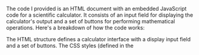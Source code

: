 The code I provided is an HTML document with an embedded JavaScript code for a scientific calculator. It consists of an input field for displaying the calculator's output and a set of buttons for performing mathematical operations. Here's a breakdown of how the code works:

The HTML structure defines a calculator interface with a display input field and a set of buttons.
The CSS styles (defined in the <style> tags or an external CSS file) handle the visual appearance of the calculator.
The JavaScript code (included through the <script> tag or an external JS file) implements the calculator's functionality.
In the JavaScript code:

The display variable references the display input field by its ID.
The ansValue variable is used to store the previous answer.
The forEach loop adds a click event listener to each button on the calculator.
When a button is clicked, the corresponding value is obtained from the button's text content.
The current value in the display input field is retrieved using display.value.
The code uses a switch statement to handle different button values and perform the appropriate operations.
For the '=' button, the code attempts to evaluate the expression in the display using eval(). If successful, the result is displayed, and the ansValue variable is updated.
For the 'C' button, the display is cleared.
For the '√' button, the square root of the current display value is calculated and displayed.
For the 'x^2' button, the square of the current display value is calculated and displayed.
For the 'Ans' button, the previous answer (ansValue) is displayed.
For other buttons (numbers and operators), the corresponding value is appended to the display value.
Note that using eval() to evaluate user input can be risky and might lead to security vulnerabilities. It is generally recommended to use safer alternatives for evaluating expressions.
